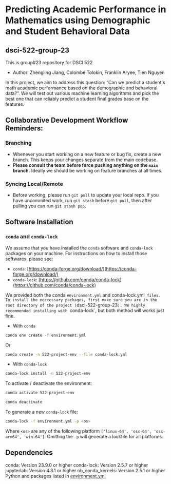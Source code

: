 # Predicting Academic Performance in Mathematics using Demographic and Student Behavioral Data
## dsci-522-group-23

This is group#23 repository for DSCI 522 
- Author: Zhengling Jiang, Colombe Tolokin, Franklin Aryee, Tien Nguyen

In this project, we aim to address this question: “Can we predict a student's math academic performance based on the demographic and behavioral data?”. We will test out various machine learning algorithms and pick the best one that can reliably predict a student final grades base on the features.

## Collaborative Development Workflow Reminders:

### Branching

- Whenever you start working on a new feature or bug fix, create a new branch. This keeps your changes separate from the main codebase.
- **Please consult the team before force pushing anything on the `main` branch.** Ideally we should be working on feature branches at all times.

### Syncing Local/Remote

- Before working, please run `git pull` to update your local repo. If you have uncommited work, run `git stash` before `git pull`, then after pulling you can run `git stash pop`.

## Software Installation

### `conda` and `conda-lock`

We assume that you have installed the `conda` software and `conda-lock` packages on your machine. For instructions on how to install those softwares, please see:
- `conda`: [https://conda-forge.org/download/](https://conda-forge.org/download/)
- `conda-lock`: [https://github.com/conda/conda-lock](https://github.com/conda/conda-lock)

We provided both the conda `environment.yml` and conda-lock.yml` files. To install the neccessary packages, first make sure you are in the root directory of the project (`dsci-522-group-23`). We highly recommended installing with `conda-lock`, but both method will works just fine.

- With `conda`

```bash
conda env create -f environment.yml
```
Or 

```bash
conda create -n 522-project-env --file conda-lock.yml
```

- With `conda-lock`

```bash
conda-lock install -n 522-project-env
```

To activate / deactivate the environment:

```bash
conda activate 522-project-env
```

```bash
conda deactivate
```

To generate a new `conda-lock` file:

```bash
conda-lock -f environment.yml -p <os>
```

Where `<os>` are any of the following platform `['linux-64', 'osx-64', 'osx-arm64', 'win-64']`. Omitting the `-p` will generate a lockfile for all platforms.

## Dependencies

conda: Version 23.9.0 or higher
conda-lock: Version 2.5.7 or higher
jupyterlab: Version 4.3.1 or higher
nb_conda_kernels: Version 2.5.1 or higher
Python and packages listed in [environment.yml](https://github.com/UBC-MDS/dsci-522-group-23/blob/main/environment.yml)
